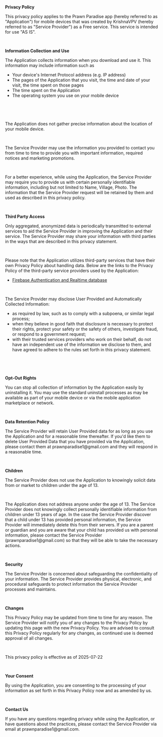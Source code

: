 <body>
<p class="p1"><span class="s1"><b>Privacy Policy</b></span></p>
<p class="p2"><span class="s1">This privacy policy applies to the Prawn Paradise app (hereby referred to as "Application") for mobile devices that was created by KrishnaVPV (hereby referred to as "Service Provider") as a Free service. This service is intended for use "AS IS".</span></p>
<p class="p3"><span class="s1"></span><br></p>
<p class="p1"><span class="s1"><b>Information Collection and Use</b></span></p>
<p class="p2"><span class="s1">The Application collects information when you download and use it. This information may include information such as<span class="Apple-converted-space"> </span></span></p>
<ul class="ul1">
  <li class="li4"><span class="s2"></span><span class="s1">Your device's Internet Protocol address (e.g. IP address)</span></li>
  <li class="li4"><span class="s2"></span><span class="s1">The pages of the Application that you visit, the time and date of your visit, the time spent on those pages</span></li>
  <li class="li4"><span class="s2"></span><span class="s1">The time spent on the Application</span></li>
  <li class="li4"><span class="s2"></span><span class="s1">The operating system you use on your mobile device</span></li>
</ul>
<p class="p5"><span class="s1"></span><br></p>
<p class="p3"><span class="s1"></span><br></p>
<p class="p2"><span class="s1">The Application does not gather precise information about the location of your mobile device.</span></p>
<p class="p3"><span class="s1"></span><br></p>
<p class="p2"><span class="s1">The Service Provider may use the information you provided to contact you from time to time to provide you with important information, required notices and marketing promotions.</span></p>
<p class="p3"><span class="s1"></span><br></p>
<p class="p2"><span class="s1">For a better experience, while using the Application, the Service Provider may require you to provide us with certain personally identifiable information, including but not limited to Name, Village, Photo. The information that the Service Provider request will be retained by them and used as described in this privacy policy.</span></p>
<p class="p3"><span class="s1"></span><br></p>
<p class="p1"><span class="s1"><b>Third Party Access</b></span></p>
<p class="p2"><span class="s1">Only aggregated, anonymized data is periodically transmitted to external services to aid the Service Provider in improving the Application and their service. The Service Provider may share your information with third parties in the ways that are described in this privacy statement.</span></p>
<p class="p3"><span class="s1"></span><br></p>
<p class="p2"><span class="s1">Please note that the Application utilizes third-party services that have their own Privacy Policy about handling data. Below are the links to the Privacy Policy of the third-party service providers used by the Application:</span></p>
<ul class="ul1">
  <li class="li6"><span class="s2"><a href="https://firebase.google.com/support/privacy/"><span class="s3">Firebase Authentication and Realtime database</span></a></span></li>
</ul>
<p class="p3"><span class="s1"></span><br></p>
<p class="p2"><span class="s1">The Service Provider may disclose User Provided and Automatically Collected Information:</span></p>
<ul class="ul1">
  <li class="li4"><span class="s2"></span><span class="s1">as required by law, such as to comply with a subpoena, or similar legal process;</span></li>
  <li class="li4"><span class="s2"></span><span class="s1">when they believe in good faith that disclosure is necessary to protect their rights, protect your safety or the safety of others, investigate fraud, or respond to a government request;</span></li>
  <li class="li4"><span class="s2"></span><span class="s1">with their trusted services providers who work on their behalf, do not have an independent use of the information we disclose to them, and have agreed to adhere to the rules set forth in this privacy statement.</span></li>
</ul>
<p class="p5"><span class="s1"></span><br></p>
<p class="p3"><span class="s1"></span><br></p>
<p class="p1"><span class="s1"><b>Opt-Out Rights</b></span></p>
<p class="p2"><span class="s1">You can stop all collection of information by the Application easily by uninstalling it. You may use the standard uninstall processes as may be available as part of your mobile device or via the mobile application marketplace or network.</span></p>
<p class="p3"><span class="s1"></span><br></p>
<p class="p1"><span class="s1"><b>Data Retention Policy</b></span></p>
<p class="p2"><span class="s1">The Service Provider will retain User Provided data for as long as you use the Application and for a reasonable time thereafter. If you'd like them to delete User Provided Data that you have provided via the Application, please contact them at prawnparadise1@gmail.com and they will respond in a reasonable time.</span></p>
<p class="p3"><span class="s1"></span><br></p>
<p class="p1"><span class="s1"><b>Children</b></span></p>
<p class="p2"><span class="s1">The Service Provider does not use the Application to knowingly solicit data from or market to children under the age of 13.</span></p>
<p class="p3"><span class="s1"></span><br></p>
<p class="p2"><span class="s1">The Application does not address anyone under the age of 13. The Service Provider does not knowingly collect personally identifiable information from children under 13 years of age. In the case the Service Provider discover that a child under 13 has provided personal information, the Service Provider will immediately delete this from their servers. If you are a parent or guardian and you are aware that your child has provided us with personal information, please contact the Service Provider (prawnparadise1@gmail.com) so that they will be able to take the necessary actions.</span></p>
<p class="p3"><span class="s1"></span><br></p>
<p class="p1"><span class="s1"><b>Security</b></span></p>
<p class="p2"><span class="s1">The Service Provider is concerned about safeguarding the confidentiality of your information. The Service Provider provides physical, electronic, and procedural safeguards to protect information the Service Provider processes and maintains.</span></p>
<p class="p3"><span class="s1"></span><br></p>
<p class="p1"><span class="s1"><b>Changes</b></span></p>
<p class="p2"><span class="s1">This Privacy Policy may be updated from time to time for any reason. The Service Provider will notify you of any changes to the Privacy Policy by updating this page with the new Privacy Policy. You are advised to consult this Privacy Policy regularly for any changes, as continued use is deemed approval of all changes.</span></p>
<p class="p3"><span class="s1"></span><br></p>
<p class="p2"><span class="s1">This privacy policy is effective as of 2025-07-22</span></p>
<p class="p3"><span class="s1"></span><br></p>
<p class="p1"><span class="s1"><b>Your Consent</b></span></p>
<p class="p2"><span class="s1">By using the Application, you are consenting to the processing of your information as set forth in this Privacy Policy now and as amended by us.</span></p>
<p class="p3"><span class="s1"></span><br></p>
<p class="p1"><span class="s1"><b>Contact Us</b></span></p>
<p class="p2"><span class="s1">If you have any questions regarding privacy while using the Application, or have questions about the practices, please contact the Service Provider via email at prawnparadise1@gmail.com.</span></p>
</body>
</html>

